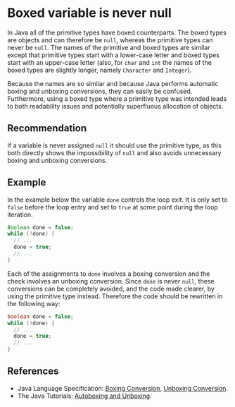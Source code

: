 # Boxed variable is never null
In Java all of the primitive types have boxed counterparts. The boxed types are objects and can therefore be `null`, whereas the primitive types can never be `null`. The names of the primitive and boxed types are similar except that primitive types start with a lower-case letter and boxed types start with an upper-case letter (also, for `char` and `int` the names of the boxed types are slightly longer, namely `Character` and `Integer`).

Because the names are so similar and because Java performs automatic boxing and unboxing conversions, they can easily be confused. Furthermore, using a boxed type where a primitive type was intended leads to both readability issues and potentially superfluous allocation of objects.


## Recommendation
If a variable is never assigned `null` it should use the primitive type, as this both directly shows the impossibility of `null` and also avoids unnecessary boxing and unboxing conversions.


## Example
In the example below the variable `done` controls the loop exit. It is only set to `false` before the loop entry and set to `true` at some point during the loop iteration.


```java
Boolean done = false;
while (!done) {
  // ...
  done = true;
  // ...
}

```
Each of the assignments to `done` involves a boxing conversion and the check involves an unboxing conversion. Since `done` is never `null`, these conversions can be completely avoided, and the code made clearer, by using the primitive type instead. Therefore the code should be rewritten in the following way:


```java
boolean done = false;
while (!done) {
  // ...
  done = true;
  // ...
}

```

## References
* Java Language Specification: [Boxing Conversion](https://docs.oracle.com/javase/specs/jls/se11/html/jls-5.html#jls-5.1.7), [Unboxing Conversion](https://docs.oracle.com/javase/specs/jls/se11/html/jls-5.html#jls-5.1.8).
* The Java Tutorials: [Autoboxing and Unboxing](https://docs.oracle.com/javase/tutorial/java/data/autoboxing.html).
